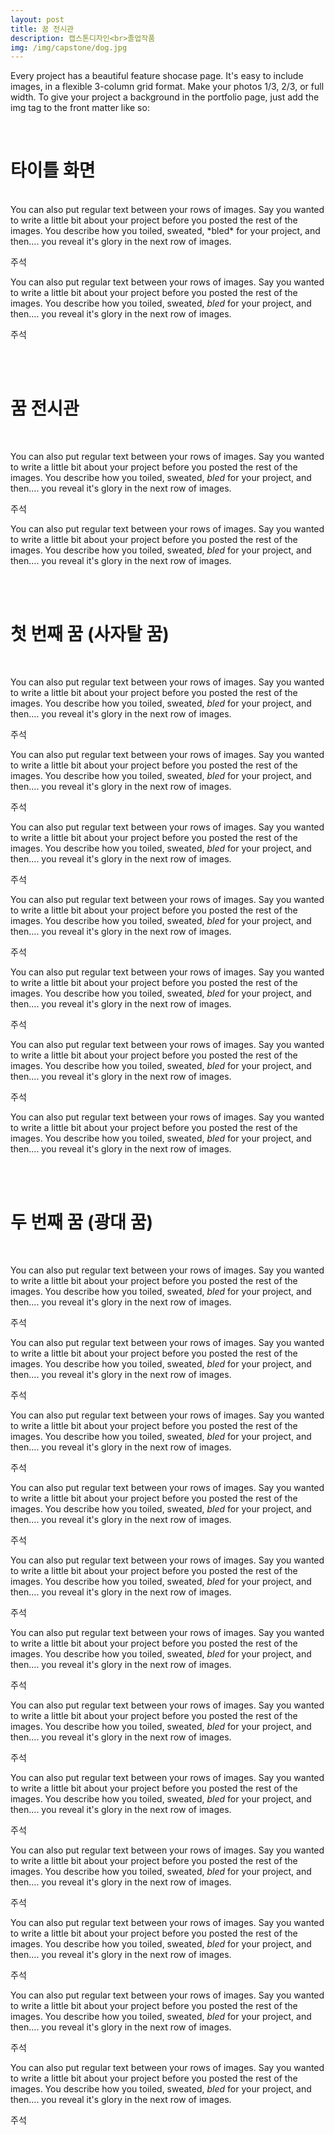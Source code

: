 ```yaml
---
layout: post
title: 꿈 전시관
description: 캡스톤디자인<br>졸업작품
img: /img/capstone/dog.jpg
---
```


<p>Every project has a beautiful feature shocase page. It's easy to include images, in a flexible 3-column grid format. Make your photos 1/3, 2/3, or full width.
To give your project a background in the portfolio page, just add the img tag to the front matter like so: </p>

<br>

<p>
<h1><strong>타이틀 화면</strong></h1>
<br>
You can also put regular text between your rows of images. Say you wanted to write a little bit about your project before you posted the rest of the images. You describe how you toiled, sweated, *bled* for your project, and then.... you reveal it's glory in the next row of images.
</p>

<div class="img_row">
	<img class="col three" src="{{ site.baseurl }}/img/capstone/title.jpg" alt="" title="example image"/>
</div>
<div class="col three caption">
	주석
</div>

You can also put regular text between your rows of images. Say you wanted to write a little bit about your project before you posted the rest of the images. You describe how you toiled, sweated, *bled* for your project, and then.... you reveal it's glory in the next row of images.

<div class="img_row">
	<img class="col three" src="{{ site.baseurl }}/img/capstone/settings.jpg" alt="" title="example image"/>
</div>
<div class="col three caption">
	주석
</div>




<br><br>
<h1><strong>꿈 전시관</strong></h1>
<br>

You can also put regular text between your rows of images. Say you wanted to write a little bit about your project before you posted the rest of the images. You describe how you toiled, sweated, *bled* for your project, and then.... you reveal it's glory in the next row of images.

<div class="img_row">
	<img class="col three" src="{{ site.baseurl }}/img/capstone/gallery.jpg" alt="" title="example image"/>
</div>
<div class="col three caption">
	주석
</div>

You can also put regular text between your rows of images. Say you wanted to write a little bit about your project before you posted the rest of the images. You describe how you toiled, sweated, *bled* for your project, and then.... you reveal it's glory in the next row of images.




<br><br>
<h1><strong>첫 번째 꿈 (사자탈 꿈)</strong></h1>
<br>

You can also put regular text between your rows of images. Say you wanted to write a little bit about your project before you posted the rest of the images. You describe how you toiled, sweated, *bled* for your project, and then.... you reveal it's glory in the next row of images.

<div class="img_row">
	<img class="col three" src="{{ site.baseurl }}/img/capstone/vr.jpg" alt="" title="example image"/>
</div>
<div class="col three caption">
	주석
</div>

You can also put regular text between your rows of images. Say you wanted to write a little bit about your project before you posted the rest of the images. You describe how you toiled, sweated, *bled* for your project, and then.... you reveal it's glory in the next row of images.

<div class="img_row">
	<img class="col three" src="{{ site.baseurl }}/img/capstone/frypan.jpg" alt="" title="example image"/>
</div>
<div class="col three caption">
	주석
</div>

You can also put regular text between your rows of images. Say you wanted to write a little bit about your project before you posted the rest of the images. You describe how you toiled, sweated, *bled* for your project, and then.... you reveal it's glory in the next row of images.

<div class="img_row">
	<img class="col three" src="{{ site.baseurl }}/img/capstone/window.jpg" alt="" title="example image"/>
</div>
<div class="col three caption">
	주석
</div>

You can also put regular text between your rows of images. Say you wanted to write a little bit about your project before you posted the rest of the images. You describe how you toiled, sweated, *bled* for your project, and then.... you reveal it's glory in the next row of images.

<div class="img_row">
	<img class="col three" src="{{ site.baseurl }}/img/capstone/lion_dance_monster_scene.jpg" alt="" title="example image"/>
</div>
<div class="col three caption">
	주석
</div>

You can also put regular text between your rows of images. Say you wanted to write a little bit about your project before you posted the rest of the images. You describe how you toiled, sweated, *bled* for your project, and then.... you reveal it's glory in the next row of images.

<div class="img_row">
	<img class="col three" src="{{ site.baseurl }}/img/capstone/dog.jpg" alt="" title="example image"/>
</div>
<div class="col three caption">
	주석
</div>

You can also put regular text between your rows of images. Say you wanted to write a little bit about your project before you posted the rest of the images. You describe how you toiled, sweated, *bled* for your project, and then.... you reveal it's glory in the next row of images.

<div class="img_row">
	<img class="col three" src="{{ site.baseurl }}/img/capstone/lion_dance_monster.jpg" alt="" title="example image"/>
</div>
<div class="col three caption">
	주석
</div>

You can also put regular text between your rows of images. Say you wanted to write a little bit about your project before you posted the rest of the images. You describe how you toiled, sweated, *bled* for your project, and then.... you reveal it's glory in the next row of images.




<br><br>
<h1><strong>두 번째 꿈 (광대 꿈)</strong></h1>
<br>

You can also put regular text between your rows of images. Say you wanted to write a little bit about your project before you posted the rest of the images. You describe how you toiled, sweated, *bled* for your project, and then.... you reveal it's glory in the next row of images.

<div class="img_row">
	<img class="col three" src="{{ site.baseurl }}/img/capstone/building.jpg" alt="" title="example image"/>
</div>
<div class="col three caption">
	주석
</div>

You can also put regular text between your rows of images. Say you wanted to write a little bit about your project before you posted the rest of the images. You describe how you toiled, sweated, *bled* for your project, and then.... you reveal it's glory in the next row of images.

<div class="img_row">
	<img class="col three" src="{{ site.baseurl }}/img/capstone/clown_chase.jpg" alt="" title="example image"/>
</div>
<div class="col three caption">
	주석
</div>

You can also put regular text between your rows of images. Say you wanted to write a little bit about your project before you posted the rest of the images. You describe how you toiled, sweated, *bled* for your project, and then.... you reveal it's glory in the next row of images.

<div class="img_row">
	<img class="col three" src="{{ site.baseurl }}/img/capstone/safezone1.jpg" alt="" title="example image"/>
</div>
<div class="col three caption">
	주석
</div>

You can also put regular text between your rows of images. Say you wanted to write a little bit about your project before you posted the rest of the images. You describe how you toiled, sweated, *bled* for your project, and then.... you reveal it's glory in the next row of images.


<div class="img_row">
	<img class="col three" src="{{ site.baseurl }}/img/capstone/safezone2.jpg" alt="" title="example image"/>
</div>
<div class="col three caption">
	주석
</div>

You can also put regular text between your rows of images. Say you wanted to write a little bit about your project before you posted the rest of the images. You describe how you toiled, sweated, *bled* for your project, and then.... you reveal it's glory in the next row of images.

<div class="img_row">
	<img class="col three" src="{{ site.baseurl }}/img/capstone/safezone3.jpg" alt="" title="example image"/>
</div>
<div class="col three caption">
	주석
</div>

You can also put regular text between your rows of images. Say you wanted to write a little bit about your project before you posted the rest of the images. You describe how you toiled, sweated, *bled* for your project, and then.... you reveal it's glory in the next row of images.

<div class="img_row">
	<img class="col three" src="{{ site.baseurl }}/img/capstone/elevator.jpg" alt="" title="example image"/>
</div>
<div class="col three caption">
	주석
</div>

You can also put regular text between your rows of images. Say you wanted to write a little bit about your project before you posted the rest of the images. You describe how you toiled, sweated, *bled* for your project, and then.... you reveal it's glory in the next row of images.

<div class="img_row">
	<img class="col three" src="{{ site.baseurl }}/img/capstone/challenge1.jpg" alt="" title="example image"/>
</div>
<div class="col three caption">
	주석
</div>

You can also put regular text between your rows of images. Say you wanted to write a little bit about your project before you posted the rest of the images. You describe how you toiled, sweated, *bled* for your project, and then.... you reveal it's glory in the next row of images.

<div class="img_row">
	<img class="col three" src="{{ site.baseurl }}/img/capstone/challenge2.jpg" alt="" title="example image"/>
</div>
<div class="col three caption">
	주석
</div>

You can also put regular text between your rows of images. Say you wanted to write a little bit about your project before you posted the rest of the images. You describe how you toiled, sweated, *bled* for your project, and then.... you reveal it's glory in the next row of images.

<div class="img_row">
	<img class="col three" src="{{ site.baseurl }}/img/capstone/balance.jpg" alt="" title="example image"/>
</div>
<div class="col three caption">
	주석
</div>

You can also put regular text between your rows of images. Say you wanted to write a little bit about your project before you posted the rest of the images. You describe how you toiled, sweated, *bled* for your project, and then.... you reveal it's glory in the next row of images.

<div class="img_row">
	<img class="col three" src="{{ site.baseurl }}/img/capstone/success_platform.jpg" alt="" title="example image"/>
</div>
<div class="col three caption">
	주석
</div>

You can also put regular text between your rows of images. Say you wanted to write a little bit about your project before you posted the rest of the images. You describe how you toiled, sweated, *bled* for your project, and then.... you reveal it's glory in the next row of images.

<div class="img_row">
	<img class="col three" src="{{ site.baseurl }}/img/capstone/success.jpg" alt="" title="example image"/>
</div>
<div class="col three caption">
	주석
</div>

You can also put regular text between your rows of images. Say you wanted to write a little bit about your project before you posted the rest of the images. You describe how you toiled, sweated, *bled* for your project, and then.... you reveal it's glory in the next row of images.













<div style="text-align: center;">
	<img class="col one" style="float: none;" src="{{ site.baseurl }}/img/2.jpg" alt="" title="example image"/>
</div>
<div class="col three caption">
	주석
</div>